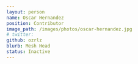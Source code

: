```yaml
---
layout: person
name: Oscar Hernandez
position: Contributor
image_path: /images/photos/oscar-hernandez.jpg
# twitter:
github: ozrlz
blurb: Mesh Head
status: Inactive
---
```

